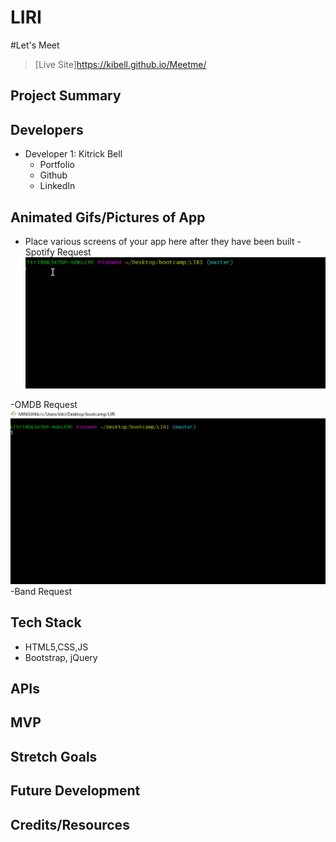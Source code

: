 # LIRI
#Let's Meet

> [Live Site]https://kibell.github.io/Meetme/

## Project Summary

> 

## Developers


- Developer 1: Kitrick Bell
  - Portfolio
  - Github
  - LinkedIn


## Animated Gifs/Pictures of App

- Place various screens of your app here after they have been built
-Spotify Request
![](spotZoom.gif)

-OMDB Request
![](movieZoom.gif)
-Band Request

## Tech Stack

- HTML5,CSS,JS
- Bootstrap, jQuery


## APIs



## MVP



## Stretch Goals



## Future Development



## Credits/Resources
